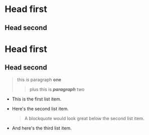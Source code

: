 # Head first  
## Head second 
Head first
=========
Head second
----------
>this *is* paragraph 
**one**
>
>>plus
>this is ***paragraph*** 
two

*   This is the first list item.
*   Here's the second list item.

    > A blockquote would look great below the second list item.

*   And here's the third list item.
